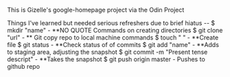 This is Gizelle's google-homepage project via the Odin Project

Things I've learned but needed serious refreshers due to brief hiatus -- 
	$ mkdir "name" - **NO QUOTE Commands on creating directories
	$ git clone "url" - ** Git copy repo to local machine commands 
	$ touch " " - **Create file
	$ git status - **Check status of of commits
	$ git add "name" - **Adds to staging area, adjusting the snapshot
	$ git commit -m "Present tense descript" - **Takes the snapshot
	$ git push origin master - Pushes to github repo